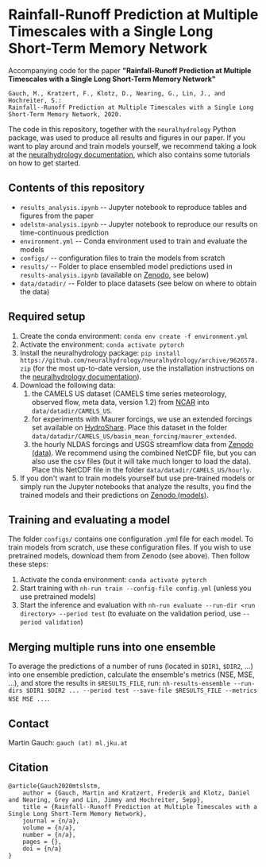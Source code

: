 # Rainfall-Runoff Prediction at Multiple Timescales with a Single Long Short-Term Memory Network

Accompanying code for the paper **"Rainfall-Runoff Prediction at Multiple Timescales with a Single Long Short-Term Memory Network"**

    Gauch, M., Kratzert, F., Klotz, D., Nearing, G., Lin, J., and Hochreiter, S.:
    Rainfall--Runoff Prediction at Multiple Timescales with a Single Long Short-Term Memory Network, 2020.

The code in this repository, together with the `neuralhydrology` Python package, was used to produce all results and figures in our paper.
If you want to play around and train models yourself, we recommend taking a look at the [neuralhydrology documentation](https://neuralhydrology.readthedocs.io/), which also contains some tutorials on how to get started.

## Contents of this repository
- `results_analysis.ipynb` -- Jupyter notebook to reproduce tables and figures from the paper
- `odelstm-analysis.ipynb` -- Jupyter notebook to reproduce our results on time-continuous prediction
- `environment.yml` -- Conda environment used to train and evaluate the models
- `configs/` -- configuration files to train the models from scratch
- `results/` -- Folder to place ensembled model predictions used in `results-analysis.ipynb` (available on [Zenodo](https://doi.org/10.5281/zenodo.4071886), see below)
- `data/datadir/` -- Folder to place datasets (see below on where to obtain the data)

## Required setup
1. Create the conda environment: `conda env create -f environment.yml`
2. Activate the environment: `conda activate pytorch`
3. Install the neuralhydrology package: `pip install https://github.com/neuralhydrology/neuralhydrology/archive/9626578.zip` (for the most up-to-date version, use the installation instructions on the [neuralhydrology documentation](https://neuralhydrology.readthedocs.io/en/latest/)).
4. Download the following data:
   1. the CAMELS US dataset (CAMELS time series meteorology, observed flow, meta data, version 1.2) from [NCAR](https://ral.ucar.edu/solutions/products/camels) into `data/datadir/CAMELS_US`.
   2. for experiments with Maurer forcings, we use an extended forcings set available on [HydroShare](https://www.hydroshare.org/resource/17c896843cf940339c3c3496d0c1c077/). Place this dataset in the folder `data/datadir/CAMELS_US/basin_mean_forcing/maurer_extended`.
   3. the hourly NLDAS forcings and USGS streamflow data from [Zenodo (data)](https://doi.org/10.5281/zenodo.4072701). We recommend using the combined NetCDF file, but you can also use the csv files (but it will take much longer to load the data). Place this NetCDF file in the folder `data/datadir/CAMELS_US/hourly`.
5. If you don't want to train models yourself but use pre-trained models or simply run the Jupyter notebooks that analyze the results, you find the trained models and their predictions on [Zenodo (models)](https://doi.org/10.5281/zenodo.4071886).

## Training and evaluating a model
The folder `configs/` contains one configuration .yml file for each model. To train models from scratch, use these configuration files. If you wish to use pretrained models, download them from Zenodo (see above). Then follow these steps:
1. Activate the conda environment: `conda activate pytorch`
2. Start training with `nh-run train --config-file config.yml` (unless you use pretrained models)
3. Start the inference and evaluation with `nh-run evaluate --run-dir <run directory> --period test` (to evaluate on the validation period, use `--period validation`)

## Merging multiple runs into one ensemble
To average the predictions of a number of runs (located in `$DIR1`, `$DIR2`, ...) into one ensemble prediction, calculate the ensemble's metrics (NSE, MSE, ...), and store the results in `$RESULTS_FILE`, run:
`nh-results-ensemble --run-dirs $DIR1 $DIR2 ... --period test --save-file $RESULTS_FILE --metrics NSE MSE ...`.

## Contact
Martin Gauch: `gauch (at) ml.jku.at`

## Citation
```
@article{Gauch2020mtslstm,
    author = {Gauch, Martin and Kratzert, Frederik and Klotz, Daniel and Nearing, Grey and Lin, Jimmy and Hochreiter, Sepp},
    title = {Rainfall--Runoff Prediction at Multiple Timescales with a Single Long Short-Term Memory Network},
    journal = {n/a},
    volume = {n/a},
    number = {n/a},
    pages = {},
    doi = {n/a}
}
```

